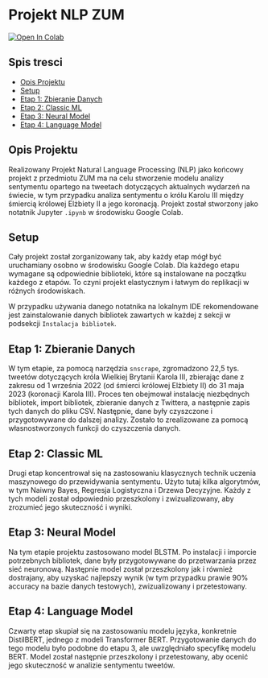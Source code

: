 # Projekt NLP ZUM
<a href="https://colab.research.google.com/drive/1Vs4Diav8Nqztfm7moZ6L8wPpStyI1UrR?usp=sharing" target="_parent"><img src="https://colab.research.google.com/assets/colab-badge.svg" alt="Open In Colab"/></a>

## Spis tresci
- [Opis Projektu](#opis-projektu)
- [Setup](#setup)
- [Etap 1: Zbieranie Danych](#etap-1-zbieranie-danych)
- [Etap 2: Classic ML](#etap-2-classic-ml)
- [Etap 3: Neural Model](#etap-3-neural-model)
- [Etap 4: Language Model](#etap-4-language-model)

## Opis Projektu
Realizowany Projekt Natural Language Processing (NLP) jako końcowy projekt z przedmiotu ZUM ma na celu stworzenie modelu analizy sentymentu opartego na tweetach dotyczących aktualnych wydarzeń na świecie, w tym przypadku analiza sentymentu o królu Karolu III między śmiercią królowej Elżbiety II a jego koronacją. Projekt został stworzony jako notatnik Jupyter `.ipynb` w środowisku Google Colab.

## Setup
Cały projekt został zorganizowany tak, aby każdy etap mógł być uruchamiany osobno w środowisku Google Colab. Dla każdego etapu wymagane są odpowiednie biblioteki, które są instalowane na początku każdego z etapów. To czyni projekt elastycznym i łatwym do replikacji w różnych środowiskach.

W przypadku używania danego notatnika na lokalnym IDE rekomendowane jest zainstalowanie danych bibliotek zawartych w każdej z sekcji w podsekcji `Instalacja bibliotek`.

## Etap 1: Zbieranie Danych
W tym etapie, za pomocą narzędzia `snscrape`, zgromadzono 22,5 tys. tweetów dotyczących króla Wielkiej Brytanii Karola III, zbierając dane z zakresu od 1 września 2022 (od śmierci królowej Elżbiety II) do 31 maja 2023 (koronacji Karola III). Proces ten obejmował instalację niezbędnych bibliotek, import bibliotek, zbieranie danych z Twittera, a następnie zapis tych danych do pliku CSV. Następnie, dane były czyszczone i przygotowywane do dalszej analizy. Zostało to zrealizowane za pomocą własnostworzonych funkcji do czyszczenia danych.

## Etap 2: Classic ML
Drugi etap koncentrował się na zastosowaniu klasycznych technik uczenia maszynowego do przewidywania sentymentu. Użyto tutaj kilka algorytmów, w tym Naiwny Bayes, Regresja Logistyczna i Drzewa Decyzyjne. Każdy z tych modeli został odpowiednio przeszkolony i zwizualizowany, aby zrozumieć jego skuteczność i wyniki.

## Etap 3: Neural Model
Na tym etapie projektu zastosowano model BLSTM. Po instalacji i imporcie potrzebnych bibliotek, dane były przygotowywane do przetwarzania przez sieć neuronową. Następnie model został przeszkolony jak i również dostrajany, aby uzyskać najlepszy wynik (w tym przypadku prawie 90% accuracy na bazie danych testowych), zwizualizowany i przetestowany.

## Etap 4: Language Model
Czwarty etap skupiał się na zastosowaniu modelu języka, konkretnie DistilBERT, jednego z modeli Transformer BERT. Przygotowanie danych do tego modelu było podobne do etapu 3, ale uwzględniało specyfikę modelu BERT. Model został następnie przeszkolony i przetestowany, aby ocenić jego skuteczność w analizie sentymentu tweetów.

